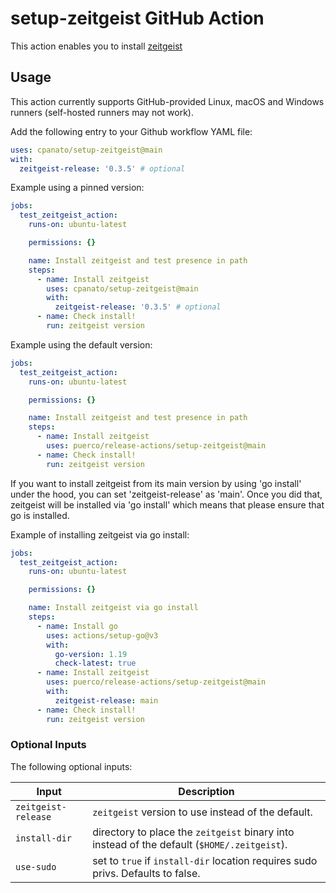 # setup-zeitgeist GitHub Action

This action enables you to install [zeitgeist](https://github.com/kubernetes-sigs/zeitgeist)


## Usage

This action currently supports GitHub-provided Linux, macOS and Windows runners (self-hosted runners may not work).

Add the following entry to your Github workflow YAML file:

```yaml
uses: cpanato/setup-zeitgeist@main
with:
  zeitgeist-release: '0.3.5' # optional
```

Example using a pinned version:

```yaml
jobs:
  test_zeitgeist_action:
    runs-on: ubuntu-latest

    permissions: {}

    name: Install zeitgeist and test presence in path
    steps:
      - name: Install zeitgeist
        uses: cpanato/setup-zeitgeist@main
        with:
          zeitgeist-release: '0.3.5' # optional
      - name: Check install!
        run: zeitgeist version
```

Example using the default version:

```yaml
jobs:
  test_zeitgeist_action:
    runs-on: ubuntu-latest

    permissions: {}

    name: Install zeitgeist and test presence in path
    steps:
      - name: Install zeitgeist
        uses: puerco/release-actions/setup-zeitgeist@main
      - name: Check install!
        run: zeitgeist version
```

If you want to install zeitgeist from its main version by using 'go install' under the hood, you can set 'zeitgeist-release' as 'main'. Once you did that, zeitgeist will be installed via 'go install' which means that please ensure that go is installed.

Example of installing zeitgeist via go install:

```yaml
jobs:
  test_zeitgeist_action:
    runs-on: ubuntu-latest

    permissions: {}

    name: Install zeitgeist via go install
    steps:
      - name: Install go
        uses: actions/setup-go@v3
        with:
          go-version: 1.19
          check-latest: true
      - name: Install zeitgeist
        uses: puerco/release-actions/setup-zeitgeist@main
        with:
          zeitgeist-release: main
      - name: Check install!
        run: zeitgeist version
```

### Optional Inputs

The following optional inputs:

| Input | Description |
| --- | --- |
| `zeitgeist-release` | `zeitgeist` version to use instead of the default. |
| `install-dir` | directory to place the `zeitgeist` binary into instead of the default (`$HOME/.zeitgeist`). |
| `use-sudo` | set to `true` if `install-dir` location requires sudo privs. Defaults to false. |
